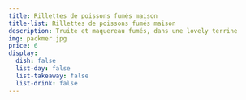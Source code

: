 ```yaml
---
title: Rillettes de poissons fumés maison
title-list: Rillettes de poissons fumés maison
description: Truite et maquereau fumés, dans une lovely terrine
img: packmer.jpg
price: 6
display:
  dish: false
  list-day: false
  list-takeaway: false
  list-drink: false
---
```

